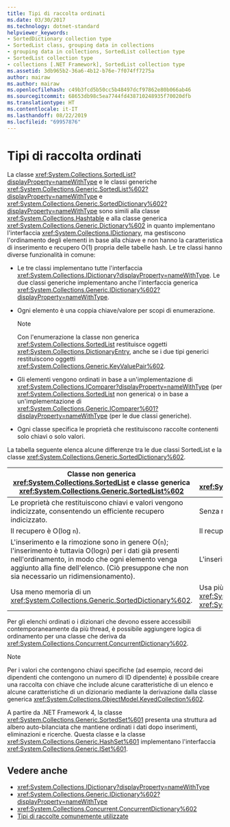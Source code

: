 ```yaml
---
title: Tipi di raccolta ordinati
ms.date: 03/30/2017
ms.technology: dotnet-standard
helpviewer_keywords:
- SortedDictionary collection type
- SortedList class, grouping data in collections
- grouping data in collections, SortedList collection type
- SortedList collection type
- collections [.NET Framework], SortedList collection type
ms.assetid: 3db965b2-36a6-4b12-b76e-7f074ff7275a
author: mairaw
ms.author: mairaw
ms.openlocfilehash: c49b3fcd5b50cc5b48497dcf97862e80b066ab46
ms.sourcegitcommit: 68653db98c5ea7744fd438710248935f70020dfb
ms.translationtype: HT
ms.contentlocale: it-IT
ms.lasthandoff: 08/22/2019
ms.locfileid: "69957876"
---
```

# <a name="sorted-collection-types"></a>Tipi di raccolta ordinati
La classe <xref:System.Collections.SortedList?displayProperty=nameWithType> e le classi generiche <xref:System.Collections.Generic.SortedList%602?displayProperty=nameWithType> e <xref:System.Collections.Generic.SortedDictionary%602?displayProperty=nameWithType> sono simili alla classe <xref:System.Collections.Hashtable> e alla classe generica <xref:System.Collections.Generic.Dictionary%602> in quanto implementano l'interfaccia <xref:System.Collections.IDictionary>, ma gestiscono l'ordinamento degli elementi in base alla chiave e non hanno la caratteristica di inserimento e recupero O(1) propria delle tabelle hash. Le tre classi hanno diverse funzionalità in comune:  
  
- Le tre classi implementano tutte l'interfaccia <xref:System.Collections.IDictionary?displayProperty=nameWithType>. Le due classi generiche implementano anche l'interfaccia generica <xref:System.Collections.Generic.IDictionary%602?displayProperty=nameWithType>.  
  
- Ogni elemento è una coppia chiave/valore per scopi di enumerazione.  
  
    > [!NOTE]
    > Con l'enumerazione la classe non generica <xref:System.Collections.SortedList> restituisce oggetti <xref:System.Collections.DictionaryEntry>, anche se i due tipi generici restituiscono oggetti <xref:System.Collections.Generic.KeyValuePair%602>.  
  
- Gli elementi vengono ordinati in base a un'implementazione di <xref:System.Collections.IComparer?displayProperty=nameWithType> (per <xref:System.Collections.SortedList> non generica) o in base a un'implementazione di <xref:System.Collections.Generic.IComparer%601?displayProperty=nameWithType> (per le due classi generiche).  
  
- Ogni classe specifica le proprietà che restituiscono raccolte contenenti solo chiavi o solo valori.  
  
 La tabella seguente elenca alcune differenze tra le due classi SortedList e la classe <xref:System.Collections.Generic.SortedDictionary%602>.  
  
|Classe non generica <xref:System.Collections.SortedList> e classe generica <xref:System.Collections.Generic.SortedList%602>|Classe generica <xref:System.Collections.Generic.SortedDictionary%602>|  
|--------------------------------------------------------------------------------------------------------------------------------------------------------------------------------------------------------------------------------------------------------------------------------------------------------------------------------|--------------------------------------------------------------------------------------------------------------------------------------------------------------------------|  
|Le proprietà che restituiscono chiavi e valori vengono indicizzate, consentendo un efficiente recupero indicizzato.|Senza recupero indicizzato.|  
|Il recupero è O(log `n`).|Il recupero è O(log `n`).|  
|L'inserimento e la rimozione sono in genere O(`n`); l'inserimento è tuttavia O(log`n`) per i dati già presenti nell'ordinamento, in modo che ogni elemento venga aggiunto alla fine dell'elenco. (Ciò presuppone che non sia necessario un ridimensionamento).|L'inserimento e la rimozione sono O(log `n`).|  
|Usa meno memoria di un <xref:System.Collections.Generic.SortedDictionary%602>.|Usa più memoria della classe non generica <xref:System.Collections.SortedList> e della classe generica <xref:System.Collections.Generic.SortedList%602>.|  
  
 Per gli elenchi ordinati o i dizionari che devono essere accessibili contemporaneamente da più thread, è possibile aggiungere logica di ordinamento per una classe che deriva da <xref:System.Collections.Concurrent.ConcurrentDictionary%602>.  
  
> [!NOTE]
> Per i valori che contengono chiavi specifiche (ad esempio, record dei dipendenti che contengono un numero di ID dipendente) è possibile creare una raccolta con chiave che include alcune caratteristiche di un elenco e alcune caratteristiche di un dizionario mediante la derivazione dalla classe generica <xref:System.Collections.ObjectModel.KeyedCollection%602>.  
  
 A partire da .NET Framework 4, la classe <xref:System.Collections.Generic.SortedSet%601> presenta una struttura ad albero auto-bilanciata che mantiene ordinati i dati dopo inserimenti, eliminazioni e ricerche. Questa classe e la classe <xref:System.Collections.Generic.HashSet%601> implementano l'interfaccia <xref:System.Collections.Generic.ISet%601>.  
  
## <a name="see-also"></a>Vedere anche

- <xref:System.Collections.IDictionary?displayProperty=nameWithType>
- <xref:System.Collections.Generic.IDictionary%602?displayProperty=nameWithType>
- <xref:System.Collections.Concurrent.ConcurrentDictionary%602>
- [Tipi di raccolte comunemente utilizzate](../../../docs/standard/collections/commonly-used-collection-types.md)

